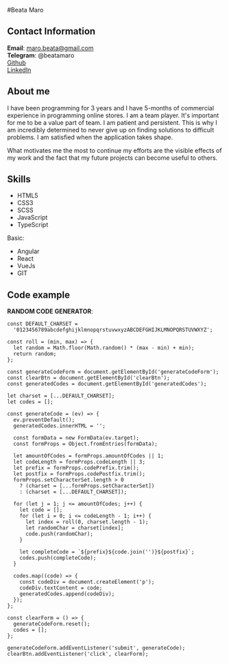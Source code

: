 #Beata Maro

## Contact Information

**Email**: maro.beata@gmail.com <br>
**Telegram**: @beatamaro <br>
[Github](https://github.com/BeataMaro) <br>
[LinkedIn](https://www.linkedin.com/in/beata-maro-junior-web-developer/) <br>

## About me

I have been programming for 3 years and I have 5-months of commercial experience in programming online stores. I am a team player. It's important for me to be a value part of team. I am patient and persistent. This is why I am incredibly determined to never give up on finding solutions to difficult problems.
I am satisfied when the application takes shape.

What motivates me the most to continue my efforts are the visible effects of my work and the fact that my future projects can become useful to others.

## Skills

- HTML5
- CSS3
- SCSS
- JavaScript
- TypeScript

Basic:

- Angular
- React
- VueJs
- GIT 

## Code example

**RANDOM CODE GENERATOR**:

```
const DEFAULT_CHARSET =
  '0123456789abcdefghijklmnopqrstuvwxyzABCDEFGHIJKLMNOPQRSTUVWXYZ';

const roll = (min, max) => {
  let random = Math.floor(Math.random() * (max - min) + min);
  return random;
};

const generateCodeForm = document.getElementById('generateCodeForm');
const clearBtn = document.getElementById('clearBtn');
const generatedCodes = document.getElementById('generatedCodes');

let charset = [...DEFAULT_CHARSET];
let codes = [];

const generateCode = (ev) => {
  ev.preventDefault();
  generatedCodes.innerHTML = '';

  const formData = new FormData(ev.target);
  const formProps = Object.fromEntries(formData);

  let amountOfCodes = formProps.amountOfCodes || 1;
  let codeLength = formProps.codeLength || 3;
  let prefix = formProps.codePrefix.trim();
  let postfix = formProps.codePostfix.trim();
  formProps.setCharacterSet.length > 0
    ? (charset = [...formProps.setCharacterSet])
    : (charset = [...DEFAULT_CHARSET]);

  for (let j = 1; j <= amountOfCodes; j++) {
    let code = [];
    for (let i = 0; i <= codeLength - 1; i++) {
      let index = roll(0, charset.length - 1);
      let randomChar = charset[index];
      code.push(randomChar);
    }

    let completeCode = `${prefix}${code.join('')}${postfix}`;
    codes.push(completeCode);
  }

  codes.map((code) => {
    const codeDiv = document.createElement('p');
    codeDiv.textContent = code;
    generatedCodes.append(codeDiv);
  });
};

const clearForm = () => {
  generateCodeForm.reset();
  codes = [];
};

generateCodeForm.addEventListener('submit', generateCode);
clearBtn.addEventListener('click', clearForm);

```